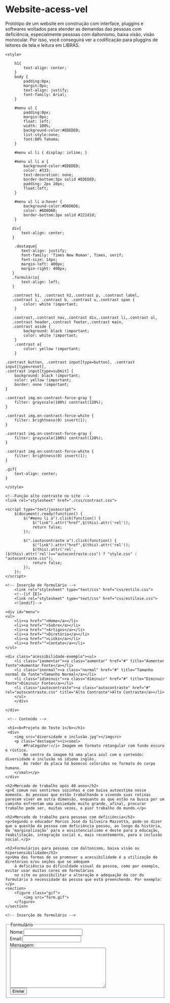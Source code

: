 # Website-acess-vel
Protótipo de um website em construção com interface, pluggins e softwares woltados para atender as demandas das pessoas com deficiência, especialmente pessoas com daltonismo, baixa visão, visão monocular. Por isso, você conseguirá ver a codificação para pluggins de leitores de tela e leitura em LIBRAS.
<!DOCTYPE html>
<html lang="pt-br">
<head>
    <meta charset="UTF-8">
    <meta name="author" content="Nayara dos Santos ">
    <meta name="viewport" content="width=device-width, initial-scale=1.0">
    <title>Projeto 1</title>

    <style>

        h1{
            text-align: center;
        }
        body {
			padding:0px;
			margin:0px;
            text-align: justify;
            font-family: Arial;
		}
 
		#menu ul {
			padding:0px;
			margin:0px;
			float: left;
			width: 100%;
			background-color:#EDEDED;
			list-style:none;
			font:80% Tahoma;
		}
 
		#menu ul li { display: inline; }
 
		#menu ul li a {
			background-color:#EDEDED;
			color: #333;
			text-decoration: none;
			border-bottom:3px solid #EDEDED;
			padding: 2px 10px;
			float:left;
		}
 
		#menu ul li a:hover {
			background-color:#D6D6D6;
			color: #6D6D6D;
			border-bottom:3px solid #221d1d;
		}
	
       div{
           text-align: center;
       }
   
        .destaque{
           text-align: justify;
           font-family: 'Times New Roman', Times, serif;
           font-size: 14px;
           margin-left: 400px;
           margin-right: 400px;
       }
       .formulário{
           text-align: left;
       }

       .contrast h1, .contrast h2,.contrast p, .contrast label,
       .contrast i, .contrast b, .contrast u,.contrast span {
            color: white !important;
        }

       .contrast,.contrast nav,.contrast div,.contrast li,.contrast ol,
       .contrast header,.contrast footer,.contrast main,
       .contrast aside {
            background: black !important;
            color: white !important;
        }
        .contrast a{
            color: yellow !important;
        }

    .contrast button, .contrast input[type=button], .contrast input[type=reset],
    .contrast input[type=submit] {
        background: black !important;
        color: yellow !important;
        border: none !important;
    }

    .contrast img.on-contrast-force-gray {
        filter: grayscale(100%) contrast(120%);
    }

    .contrast img.on-contrast-force-white {
        filter: brightness(0) invert(1);
    }

    .contrast img.on-contrast-force-gray {
        filter: grayscale(100%) contrast(120%);
    }

    .contrast img.on-contrast-force-white {
        filter: brightness(0) invert(1);
    }

    .gif{
        text-align: center;
    }
    
    </style>

    <!--Função alto contraste no site -->
    <link rel="stylesheet" href="./css/contrast.css">

    <script type="text/javascript">
        $(document).ready(function() {
            $("#menu li a").click(function() {
                $("link").attr("href",$(this).attr('rel'));
                return false;
            });
        
            $(".iautocontraste a").click(function() {
                $("link").attr("href",$(this).attr('rel'));
                $(this).attr('rel',($(this).attr('rel')=="autocontraste.css") ? "style.css" : "autocontraste.css");
                return false;
            });
        });
    </script>

</head>
<body>
    <!-- Inserção do plugin de tradutor de LIBRAS no site -->
    <ui-view></ui-view>
 
   <script src="https://plugin.handtalk.me/web/latest/handtalk.min.js"></script>
   <script>
     var ht = new HT({
       token: "..."
     });
   </script>
 
    
    <!-- Inserção de formulário -->
        <link rel="stylesheet" type="text/css" href="css/estilo.css">
        <!--[if IE]>
        <link rel="stylesheet" type="text/css" href="css/estiloie.css">
        <![endif]-->

</body>

<!-- Inserção de Menu Horizontal -->
    <div id="menu">
    <ul>
        <li><a href="">Home</a></li>
        <li><a href="">Sobre</a></li>
        <li><a href="">Artigos</a></li>
        <li><a href="">Diretório</a></li>
        <li><a href="">Links</a></li>
        <li><a href="">Contato</a></li>
    </ul>

    <div class="acessibilidade-exemplo"><ul>  
        <li class="iaumentar"><a class="aumentar" href="#" title="Aumentar fonte">Aumentar Fonte</a></li>  
        <li class="inormal"><a class="normal" href="#" title="Tamanho normal da fonte">Tamanho Normal</a></li>  
        <li class="idiminuir"><a class="diminuir" href="#" title="Diminuir fonte">Diminuir Fonte</a></li>  
        <li class="iautocontraste"><a class="autocontraste" href="#" rel="autocontraste.css" title="Alto Contraste">Alto Contraste</a></li>  
        </ul>  
        </div> 

    </div>

     <!-- Conteúdo -->

     <h1><b>Projeto de Teste 1</b></h1>
     <div>
        <img src="diversidade e inclusão.jpg"></imgsrc>
        <p class="destaque"><i><smal>
            #PraCegoVer:</i> Imagem em formato retangular com fundo escuro e rústico.
            No centro da imagem há uma placa azul com o conteúdo: diversidade e inclusão no idioma inglês.
            Ao redor da placa há bonecos coloridos no formato do corpo humano.
        </smal></p>
    </div> 

    <h2>Mercado de trabalho após 40 anos</h2>
    <p>É comum nos sentirmos sozinhos e com baixa autoestima nesse momento. As pessoas que estão trabalhando e vivendo suas rotinas parecem viver em outra dimensão, enquanto as que estão na busca por um caminho enfrentam uma ansiedade muito grande, afinal, procurar trabalho pode ser, muitas vezes, o pior trabalho do mundo.</p>

    <h2>Mercado de trabalho para pessoas com deficiência</h2>
    <p>Segundo o educador Marcos José da Silveira Mazzotta, pode-se dizer que a questão da pessoa com deficiência passou, ao longo da história, da ‘marginalização’ para o assistencialismo e deste para a educação, reabilitação, integração social e, mais recentemente, para a inclusão social.</p>
    
    <h2>Formulários para pessoas com daltonismo, baixa visão ou hipersensibilidade</h2>
    <p>Uma das formas de se promover a acessibilidade é a utilização de diretórios e/ou seções que se adequem
        à deficiência ou dificuldade visual da pessoa, como por exemplo, evitar usar muitas cores em formulários 
        no site ou possibilitar a alteração e adequação da cor do formulário à necessidade da pessoa que está preenchendo. Por exemplo:
    </p>
    <section>
        <figure class="gif">
            <img src="form.gif">
        </figure>
    </section>

    <!-- Inserção de formulário -->
   <div>
    <div id="area">
        <form id="formulario" autocomplete="off">
          <fieldset>
            <legend>Formulário</legend>
            <label>Nome:</label><input class="campo_nome" type="text"><br>
            <label>Email:</label><input class="campo_email" type="password"><br>
            <label>Mensagem:</label><br><textarea class="msg" cols="35" rows="8"></textarea><br>
            <input class="btn_submit" type="submit" value="Enviar">
          </fieldset>
        </form>
      </div>
     </div>
   

</html>
